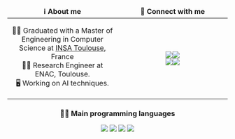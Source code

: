 <table width="100%">
	<thead align="center">
		<tr>
			<td width="50%">
				<b>ℹ️ About me</b>
			</td>
			<td width="50%">
				<b>💬 Connect with me</b>
			</td>
		</tr>
	</thead>
	<tbody align="center">
		<tr>
			<td>
				<p>
					👨‍🎓 Graduated with a Master of Engineering in Computer Science at <a href="http://www.insa-toulouse.fr/" target="_blank">INSA Toulouse</a>, France
					<br/>
					👨‍💼 Research Engineer at ENAC, Toulouse.
					<br/>
					🖥️ Working on AI techniques.
				</p>
			</td>
			<td>
				<p>
					<a href="https://www.linkedin.com/in/a-alaverdov/" target="_blank">
						<img src="https://img.shields.io/badge/linkedin-%230077B5?&style=for-the-badge&logo=linkedin&logoColor=white"/><img src="https://img.shields.io/badge/%2F-ALAVERDOV-%230077B5?&style=for-the-badge&logoColor=white"/>
					</a>
					<br>
					<a href="mailto:antoine.alaverdov81@gmail.com" target="_blank">
						<img src="https://img.shields.io/badge/email-D14836?&style=for-the-badge&logo=gmail&logoColor=white" /><img src="https://img.shields.io/badge/antoine.alaverdov81-@gmail.com-D14836?&style=for-the-badge&logoColor=white"/>
				</p>
			</td>
		</tr>
	</tbody>
</table>


<div width="100%" align="center">
	<h3>👨‍💻 Main programming languages</h3>
  	<img src="https://img.shields.io/badge/Python-%2300599C.svg?&style=for-the-badge" />
	<img src="https://img.shields.io/badge/C%20-%251100.svg?&style=for-the-badge&logo=c&logoColor=white" />
	<img src="https://img.shields.io/badge/java-%23ED8B00.svg?&style=for-the-badge&logo=java&logoColor=white" />
	<img src="https://img.shields.io/badge/C++-%23ED1B00.svg?&style=for-the-badge&logo=C++&logoColor=white" />

</div>
